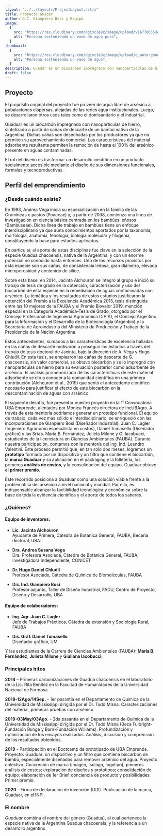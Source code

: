 ```yaml
---
layout: "../../layouts/ProjectLayout.astro"
title: Proyecto Guadar
author: D.I. Gianpiero Bosi y Equipo
image:
  {
    src: "https://res.cloudinary.com/dgixc3e9z/image/upload/v1677865634/website-ceprodide/image-2_gksopy.avif",
    alt: "Persona sosteniendo un vaso de agua pura",
  }
thumbnail:
  {
    src: "https://res.cloudinary.com/dgixc3e9z/image/upload/q_auto:good/v1678197822/website-ceprodide/thumbnails-projects/bosi-thumbnail_kvcvyo.avif",
    alt: "Persona sosteniendo un vaso de agua",
  }
description: Guadar es un biocarbón impregnado con nanopartículas de hierro, capaz de proveer de agua libre de arsésico a pobalaciones dispersas
draft: false
---
```


## Proyecto

El propósito original del proyecto fue proveer de agua libre de arsésico a pobalaciones dispersas, alejadas de las redes agua institucionales. Luego, se desarrollaron otros usos tales como el domisanitario y el industrial.

Guaduar es un biocarbón impregnado con nanopartículas de hierro, sintetizado a partir de cañas de descarte de un bambú nativo de la Argentina. Dichas cañas son desechadas por los productores ya que no permiten su aprovechamiento comercial. Las características del material adsorbente resultante permiten la remoción de hasta el 100% del arsénico presente en aguas contaminadas.

El rol del diseño es trasformar un desarrollo científico en un producto socialmente accesible mediante el diseño de sus dimensiones funcionales, formales y tecnoproductivas.

## Perfil del emprendimiento

### ¿Desde cuándo existe?

En 1993, Andrea Vega inicia su especialización en la familia de las Gramíneas o pastos (Poaceae) y, a partir de 2008, comienza una línea de investigación en ciencia básica centrada en los bambúes leñosos (Bambuseae). Dicha línea de trabajo en bambúes tiene un enfoque interdisciplinario ya que aúna conocimientos aportados por la taxonomía, morfología, anatomía, fenología, biología molecular y filogenia, constituyendo la base para estudios aplicados.

En particular, el aporte de estas disciplinas fue clave en la selección de la especie Guadua chacoensis, nativa de la Argentina, y con un enorme potencial no conocido hasta entonces. Uno de los recursos provistos por esta especie son sus cañas, de consistencia leñosa, gran diámetro, elevada microporosidad y contenido de sílice.

Sobre esta base, en 2014, Jacinta Alchouron se integró al grupo e inició su trabajo de tesis de grado en la obtención, caracterización y uso del biocarbón de esta especie en la remediación de aguas contaminadas con arsénico. La temática y los resultados de estos estudios justificaron la obtención del Premio a la Excelencia Académica 2016, tesis distinguida entre las 10 mejores de la FAUBA y el Premio Biovalor 2019, mención especial en la Categoría Académica-Tesis de Grado, otorgado por el Consejo Profesional de Ingeniería Agronómica (CPIA), el Consejo Argentino para la Información y el Desarrollo de la Biotecnología (Argenbio) y la Secretaría de Agroindustria del Ministerio de Producción y Trabajo de la Presidencia de la Nación Argentina.

Estos antecedentes, sumados a las características de excelencia halladas en las cañas de descarte motivaron a proseguir los estudios a través del trabajo de tesis doctoral de Jacinta, bajo la dirección de A. Vega y Hugo Chludil. En esta tesis, se emplearon las cañas de descarte de G. chacoensis, sin valor comercial, se obtuvo biocarbón y se lo impregnó con nanopartículas de hierro para su evaluación posterior como adsorbente de arsénico. El análisis pormenorizado de las características de este material adsorbente se dio a conocer a la comunidad científica en una primera contribución (Alchouron et al., 2019) que sentó el antecedente científico necesario para justificar el efecto de este biocarbón en la descontaminación de aguas con arsénico.

El siguiente desafío, fue presentar nuestro proyecto en la 1˚ Convocatoria UBA Emprende, alentados por Mónica Francés directora de IncUBAgro. A través de esta mentoría podríamos generar un prototipo funcional. El equipo de trabajo, cada vez más sólido e interdisciplinario, se enriqueció con las incorporaciones de Gianpiero Bosi (Diseñador Industrial), Juan C. Lagler (Ingeniero Agrónomo especialista en costos), Daniel Tomasello (Diseñador gráfico) y las Srtas. María B. Fernández, Julieta Milone y G. Iacobucci, estudiantes de la licenciatura en Ciencias Ambientales (FAUBA). Durante nuestra participación, contamos con la mentoría del Ing. Ind. Leandro Valentini. Este proceso permitió que, en tan solo dos meses, logremos un **prototipo** formado por un dispositivo y un filtro que contiene el biocarbón, la **marca Guaduar** y su aplicación en el packaging y la folletería, los primeros **análisis de costos**, y la consolidación del equipo. Guaduar obtuvo el **primer premio**.

Este recorrido posiciona a Guaduar como una solución viable frente a la problemática del arsénico a nivel nacional y mundial. Por ello, es indispensable alcanzar la factibilidad tecnológica y económica sobre la base de toda la evidencia científica y el aporte de todos los saberes.

### ¿Quiénes?

#### Equipo de inventores:

- **Lic. Jacinta Alchouron**  
  Ayudante de Primera, Cátedra de Botánica General, FAUBA, Becaria doctoral, UBA.

- **Dra. Andrea Susana Vega**  
  Dra. Profesora Asociada, Cátedra de Botánica General, FAUBA, Investigadora Independiente, CONICET

- **Dr. Hugo Daniel Chludil**  
  Profesor Asociado, Cátedra de Química de Biomoléculas, FAUBA

- **Dis. Ind. Gianpiero Bosi**  
  Profesor adjunto, Taller de Diseño Industrial, FADU, Centro de Proyecto, Diseño y Desarrollo, UBA

#### Equipo de colaboradores:

- **Ing. Agr. Juan C. Lagler**  
  Jefe de Trabajos Prácticos, Cátedra de extensión y Sociología Rural, FAUBA

- **Dis. Gráf. Daniel Tomasello**  
  Diseñador gráfico, UM

Y las estudiantes de la Carrera de Ciencias Ambientales (FAUBA): **María B. Fernández**, **Julieta Milone** y **Giuliana Iacobucci**.

### Principales hitos

**2014** – Primeras carbonizaciones de Guadua chacoensis en el laboratorio de la Lic. Rita Benítez en la Facultad de Humanidades de la Universidad Nacional de Formosa.

**2018-12Ago/14Sep.** - 1er pasantía en el Departamento de Química de la Universidad de Mississippi dirigida por el Dr. Todd Mlsna. Caracterizaciones del material, primeras pruebas con arsénico.

**2019-03May/03Ago.** - 2da pasantía en el Departamento de Química de la Universidad de Mississippi dirigida por el Dr. Todd Mlsna (Beca Fulbright-Fundación Bunge y Born-Fundación Williams). Profundización y optimización de los ensayos realizados. Análisis, discusión y comprensión de los resultados obtenidos.

**2019** - Participación en el Bootcamp de prototipado de UBA Emprende. Proyecto: Guaduar: un dispositivo y un filtro que contiene biocarbón de bambú, especialmente diseñados para remover arsénico del agua. Proyecto colectivo. Concreción de marca (imagen, isologo, logotipo); primeros análisis de costos; exploración de diseños y prototipos; consolidación de equipo; elaboración de 1er Brief, conciencia de producto y posibilidades. Primer premio.

**2020** - Firma de declaración de invención (DDI). Publicación de la marca, Guaduar, en el INPI.

### El nombre

_Guaduar_ combina el nombre del género (Guadua), al cual pertenece la especie nativa de la Argentina Guadua chacoensis, y la referencia a un desarrollo argentino.
